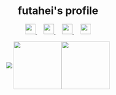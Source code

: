 <h1 align="center">futahei's profile</h1>
<!--START_SECTION:lapras-card-->
<!--END_SECTION:lapras-card-->
<p align="center">
  <a href= "https://www.youtube.com/channel/UC6cSz5FoLd8ib7Qnncyj-eg">
    <img src="https://img.icons8.com/ios-filled/50/000000/youtube.svg" width="28px"/>
  </a>
  &emsp;
  <a href= "https://twitter.com/kohei_fttk">
    <img src="https://img.icons8.com/ios-filled/50/000000/twitter.svg" width="28px"/>
  </a>
  &emsp;
  <a href= "https://keybase.io/futahei">
    <img src="https://img.icons8.com/ios-filled/50/000000/keybase2.svg" width="28px"/>
  </a>
  &emsp;
  <a href="mailto:kohei_f@cynack.com">
    <img src="https://img.icons8.com/ios-filled/50/000000/email.png" width="28px"/>
  </a>
  <br><br>
  <img align="center" src="https://github-profile-trophy.vercel.app/?username=futahei&theme=onedark&row=1&column=6" />
  <img align="center" src="https://github-readme-stats.vercel.app/api?username=futahei&hide_title=true&show_icons=true&include_all_commits=true&count_private=true&line_height=21&theme=tokyonight" height="130px" /><img align="center" src="https://github-readme-stats.vercel.app/api/top-langs/?username=futahei&hide_title=false&layout=compact&theme=tokyonight" height="130px" />
</p>
